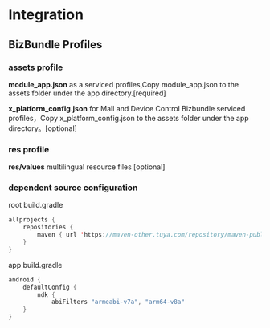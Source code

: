 # Integration

## BizBundle Profiles

### assets profile

**module_app.json** as a serviced profiles,Copy module_app.json to the assets folder under the app directory.[required]

**x_platform_config.json** for Mall and Device Control Bizbundle serviced profiles，Copy x_platform_config.json to the assets folder under the app directory。[optional]

### res profile

**res/values** multilingual resource files [optional]

### dependent source configuration
root build.gradle 
``` java
allprojects {
    repositories {
        maven { url 'https://maven-other.tuya.com/repository/maven-public/' }
    }
}
```
app build.gradle
``` java
android {
    defaultConfig {
        ndk {
            abiFilters "armeabi-v7a", "arm64-v8a"
    }
}
```

